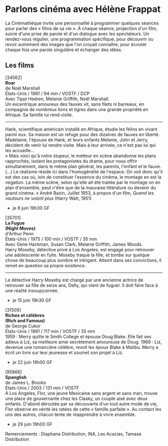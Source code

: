 # Parlons cinéma avec Hélène Frappat

La Cinémathèque invite une personnalité à programmer quelques séances pour parler des « films de sa vie ». À chaque séance, projection d'un film, suivie d'une prise de parole et d'un dialogue avec les spectateurs. Un rendez-vous régulier, une programmation spécifique, pour découvrir ou revoir autrement des images que l'on croyait connaître, pour écouter chaque fois une parole singulière et échanger des idées.

## Les films

[34562]  
**Roar**  
de Noël Marshall  
États-Unis / 1981 / 94 min / VOSTF / DCP  
Avec Tippi Hedren, Melanie Griffith, Noël Marshall.  
Un excentrique amoureux des fauves vit, sans filets ni barreaux, en compagnie de nombreux lions et tigres dans une grande propriété en Afrique. Sa famille lui rend visite.

---

Hank, scientifique américain installé en Afrique, étudie les félins en vivant parmi eux. Sa maison est un refuge pour des dizaines de fauves en liberté. Madelaine, l'épouse de Hank, et leurs enfants Melanie, John et Jerry, décident de venir lui rendre visite. Mais à leur arrivée, ce n'est pas lui qui les accueille...  
« Mais voici qu'à notre stupeur, le metteur en scène abandonne les plans rapprochés, isolant les protagonistes du drame, pour nous offrir simultanément, dans le même plan général, les parents, l'enfant et le fauve. (...) Le réalisme réside ici dans l'homogénéité de l'espace. On voit donc qu'il est des cas où, loin de constituer l'essence du cinéma, le montage en est la négation. La même scène, selon qu'elle ait été traitée par le montage on en plan d'ensemble, peut n'être que de la mauvaise littérature ou devenir du grand cinéma. » André Bazin, Juillet 1953, à propos d'un film, _Quand_ _les vautours ne volent plus_ (Harry Watt, 1951)

- je 8 juin 19h30 GF

[35701]  
**La Fugue**  
**(Night Moves)**  
d'Arthur Penn  
États-Unis / 1975 / 100 min / VOSTF / 35 mm  
Avec Gene Hackman, Susan Clark, Melanie Griffith, James Woods.  
Harry Moseby, détective privé à Los Angeles, est engagé pour retrouver une adolescente en fuite. Moseby traque la fille, et tombe sur quelque chose de beaucoup plus sombre et intrigant. Atteint dans ses convictions, il remet en question sa propre existence.

---

Le détective Harry Moseby est chargé par une ancienne actrice de retrouver sa fille de seize ans, Delly, qui vient de fuguer. Il doit faire face à une réalité insoupçonnée.

- je 15 juin 19h30 GF

[31509]  
**Riches et célèbres**  
**(Rich and Famous)**  
de George Cukor  
États-Unis / 1981 / 117 min / VOSTF / 35 mm  
1959 : Merry quitte le Smith College et épouse Doug Blake. Elle fait ses adieux à Liz, sa meilleure amie secrètement amoureuse de Doug. 1969 : Liz, devenue une romancière célèbre, revoit les époux Blake à Malibu. Merry a écrit un livre sur leur jeunesse et soumet son projet à Liz.

- je 22 juin 19h00 GF

[95866]  
**Spanglish**  
de James L. Brooks  
États-Unis / 2003 / 131 min / VOSTF  
À Los Angeles, Flor, une jeune Mexicaine sans argent et sans mari, trouve une place de gouvernante chez les Clasky, un couple aisé avec deux enfants. D'abord déroutée par sa découverte d'un tout autre mode de vie, Flor observe en vérité les ratées de cette « famille parfaite ». Au contact les uns des autres, chacun tente de réapprendre à vivre ensemble.

- je 29 juin 19h00 GF

Remerciements : Diaphana Distribution, INA, Les Acacias, Tamasa Distribution